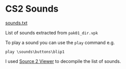 # CS2 Sounds

[sounds.txt](sounds.txt)

List of sounds extracted from `pak01_dir.vpk`

To play a sound you can use the `play` command e.g.

```
play \sounds\buttons\blip1
````



I used [Source 2 Viewer](https://valveresourceformat.github.io/) to decompile the list of sounds.
